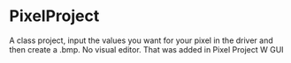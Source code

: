 PixelProject
============

A class project, input the values you want for your pixel in the driver and then create a .bmp.  No visual editor.  That was added in Pixel Project W GUI

